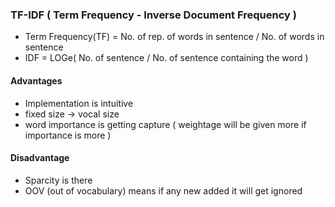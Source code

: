 ### TF-IDF ( Term Frequency - Inverse Document Frequency )

- Term Frequency(TF) = No. of rep. of words in sentence / No. of words in sentence
- IDF = LOGe( No. of sentence / No. of sentence containing the word )



#### Advantages
- Implementation is intuitive
- fixed size -> vocal size
- word importance is getting capture ( weightage will be given more if importance is more )



#### Disadvantage
- Sparcity is there
- OOV (out of vocabulary)  means if any new added it will get ignored

